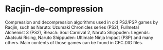 # Racjin-de-compression
Compression and decompression algorithms used in old PS2/PSP games by Racjin, such as Naruto: Uzumaki Chronicles series (PS2), Fullmetal Alchemist 3 (PS2),
Bleach: Soul Carnival 2, Naruto Shippuden: Legends: Akatsuki Rising, Naruto Shippuden: Ultimate Ninja Impact (PSP) and many others.
Main contents of those games can be found in CFC.DIG files. 
